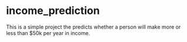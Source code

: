# income_prediction
This is a simple project the predicts whether a person will make more or less than $50k per year in income.
